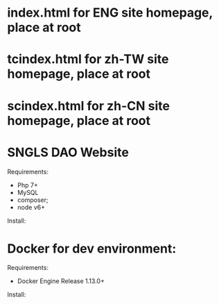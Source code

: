 # index.html for ENG site homepage, place at root
# tcindex.html for zh-TW site homepage, place at root
# scindex.html for zh-CN site homepage, place at root


# SNGLS DAO Website

Requirements:
- Php 7+
- MySQL
- composer;
- node v6+

Install:



# Docker for dev environment:


Requirements: 
- Docker Engine Release 1.13.0+

Install:

